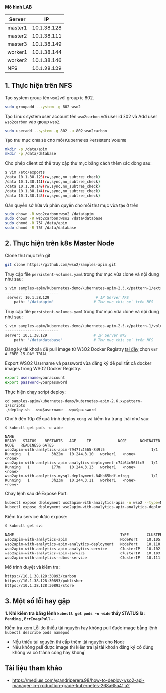 **Mô hình LAB**

|Server|IP|
|------|--|
|master1|10.1.38.128|
|master2|10.1.38.111|
|master3|10.1.38.149|
|worker1|10.1.38.144|
|worker2|10.1.38.146|
|NFS|10.1.38.129|

## 1. Thực hiện trên NFS
Tạo system group tên `wso2`với group id 802.
```sh
sudo groupadd --system -g 802 wso2
```
Tạo Linux system user account tên `wso2carbon` với user id 802 và Add user `wso2carbon` vào group `wso2`.
```sh
sudo useradd --system -g 802 -u 802 wso2carbon
```
Tạo thư mục chia sẻ cho mỗi Kubernetes Persistent Volume
```sh
mkdir -p /data/apim
mkdir -p /data/database
```
Cho phép client có thể truy cập thư mục bằng cách thêm các dòng sau:
```sh
$ vim /etc/exports
/data 10.1.38.128(rw,sync,no_subtree_check)
/data 10.1.38.111(rw,sync,no_subtree_check)
/data 10.1.38.149(rw,sync,no_subtree_check)
/data 10.1.38.144(rw,sync,no_subtree_check)
/data 10.1.38.146(rw,sync,no_subtree_check)
```
Gán quyền sở hữu và phân quyền cho mỗi thư mục vừa tạo ở trên
```sh
sudo chown -R wso2carbon:wso2 /data/apim
sudo chown -R wso2carbon:wso2 /data/database
sudo chmod -R 757 /data/apim
sudo chmod -R 757 /data/database
```
## 2. Thực hiện trên k8s Master Node
Clone thư mục trên git
```sh
git clone https://github.com/wso2/samples-apim.git
```
Truy cập file `persistent-volumes.yaml` trong thư mục vừa clone và nội dung như sau:
```sh
$ vim samples-apim/kubernetes-demo/kubernetes-apim-2.6.x/pattern-1/extras/rdbms/volumes/persistent-volumes.yaml`
------------------------
 server: 10.1.38.129                     # IP Server NFS
    path: "/data/apim"                  # Thư mục chia sẻ trên NFS
```
Truy cập file `persistent-volumes.yaml` trong thư mục vừa clone và nội dung như sau:
```sh
$ vim samples-apim/kubernetes-demo/kubernetes-apim-2.6.x/pattern-1/volumes/persistent-volumes.yaml
------------------------
server: 10.1.38.129                     # IP Server NFS
    path: "/data/database"              # Thư mục chia sẻ trên NFS
```
Đăng ký tài khoản để pull image từ WSO2 Docker Registry [tại đây](https://wso2.com/subscription) chọn `GET A FREE 15-DAY TRIAL`

Export WSO2 Username và password vừa đăng ký để pull tất cả docker images trong WSO2 Docker Registry.
```sh
export username=youraccount
export password=yourpassword
```
Thực hiện chạy script deploy:
```
cd samples-apim/kubernetes-demo/kubernetes-apim-2.6.x/pattern-1/scripts
./deploy.sh --wu=$username --wp=$password
````
Chờ 5 đến 10p để quá trinh deploy xong và kiểm tra trang thái như sau:
```
$ kubectl get pods -o wide

NAME                                                              READY   STATUS    RESTARTS   AGE     IP            NODE      NOMINATED NODE   READINESS GATES
wso2apim-with-analytics-apim-7947fc4565-849l5                     1/1     Running   1          3h22m   10.244.3.10   worker1   <none>           <none>
wso2apim-with-analytics-apim-analytics-deployment-c74464c56ttc5   1/1     Running   1          177m    10.244.3.13   worker1   <none>           <none>
wso2apim-with-analytics-mysql-deployment-84bb65bdf-mfqqq          1/1     Running   1          3h23m   10.244.3.11   worker1   <none>           <none>

```
Chạy lệnh sau để Expose Port:
```sh
kubectl expose deployment wso2apim-with-analytics-apim -n wso2 --type=NodePort
kubectl expose deployment wso2apim-with-analytics-apim-analytics-deployment -n wso2 --type=NodePort
```
Kiểm tra service được expose:
```sh
$ kubectl get svc

NAME                                                TYPE        CLUSTER-IP       EXTERNAL-IP   PORT(S)                                                                                                                                  AGE
wso2apim-with-analytics-apim                        NodePort    10.105.107.141   <none>        8280:30356/TCP,8243:30029/TCP,9763:30324/TCP,9443:30893/TCP,5672:31879/TCP,9711:30444/TCP,9611:31929/TCP,7711:32128/TCP,7611:30101/TCP   157m
wso2apim-with-analytics-apim-analytics-deployment   NodePort    10.110.44.182    <none>        9764:32255/TCP,9444:31322/TCP,7612:30022/TCP,7712:31326/TCP,9091:30293/TCP,7071:30357/TCP,7444:31093/TCP                                 157m
wso2apim-with-analytics-apim-analytics-service      ClusterIP   10.102.228.226   <none>        7612/TCP,7712/TCP,9444/TCP,9091/TCP,7071/TCP,7444/TCP                                                                                    3h14m
wso2apim-with-analytics-apim-service                ClusterIP   10.103.65.35     <none>        8280/TCP,8243/TCP,9763/TCP,9443/TCP                                                                                                      3h14m
wso2apim-with-analytics-rdbms-service               ClusterIP   10.111.95.98     <none>        3306/TCP                                                                                                                                 3h14m
```
Mở trình duyệt và kiểm tra:
```sh
https://10.1.38.128:30893/carbon
https://10.1.38.128:30893/publisher
https://10.1.38.128:30893/store
```
## 3. Một số lỗi hay gặp
**1. Khi kiểm tra bằng lênh `kubectl get pods -o wide` thấy STATUS là: `Pending` , `ErrImagePull`...**

Kiểm tra xem Lỗi do thiếu tài nguyên hay không pull được image bằng lệnh `kubectl describe pods namepod`
- Nếu thiếu tài nguyên thì cấp thêm tài nguyên cho Node
- Nếu không pull được image thì kiểm tra lại tài khoản đăng ký có đúng không và có thành công hay không`

## Tài liệu tham khảo
- https://medium.com/@andriperera.98/how-to-deploy-wso2-api-manager-in-production-grade-kubernetes-268a65a41fa2
